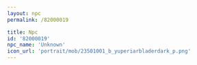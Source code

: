 ```yaml
---
layout: npc
permalink: /82000019

title: Npc
id: '82000019'
npc_name: 'Unknown'
icon_url: 'portrait/mob/23501001_b_yuperiarbladerdark_p.png'
---
```

